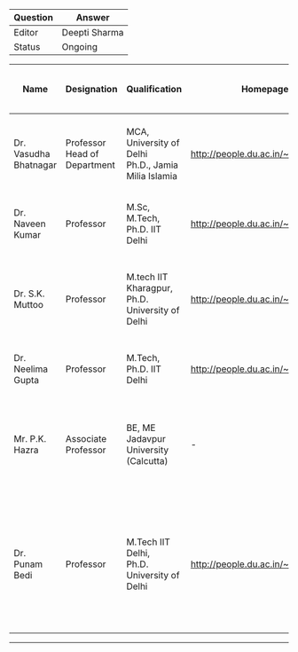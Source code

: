 | Question|Answer|
|-|-|
|Editor|Deepti Sharma|
|Status|Ongoing|



| Name | Designation | Qualification | Homepage | Email | Topics Covered and Research Interest |
|-|-|-|-|-|-|
| Dr. Vasudha Bhatnagar | Professor <br /> Head of Department | MCA, University of Delhi <br /> Ph.D., Jamia Milia Islamia | http://people.du.ac.in/~vbhatnagar/ | vbhatnagar@cs.du.ac.in | Intelligent Data Analysis, Modelling of KDD Process and Data Mining Algorithms | 
| Dr. Naveen Kumar | Professor | M.Sc, M.Tech, <br /> Ph.D. IIT Delhi | http://people.du.ac.in/~nk/ | nk@cs.du.ac.in | Computational Intelligence, Data Mining & Information Security |
| Dr. S.K. Muttoo | Professor | M.tech IIT Kharagpur, <br />  Ph.D. University of Delhi | http://people.du.ac.in/~skmuttoo/ | skmuttoo@cs.du.ac.in | Information Security, Steganography, Digital Watermarking, Coding theory & Computer Graphics |
| Dr. Neelima Gupta | Professor | M.Tech, <br /> Ph.D.  IIT Delhi |  http://people.du.ac.in/~ngupta/ | ngupta@cs.du.ac.in | Algorithms, Networks, Data Mining & Bioinformatics | 
| Mr. P.K. Hazra | Associate Professor | BE, ME Jadavpur University (Calcutta) | - | pkhazra@cs.du.ac.in |  Wireless LAN, Mobile Communication Networks, Satellite Communication Net¬works &Quality of Service |
| Dr. Punam Bedi | Professor | M.Tech IIT Delhi, <br /> Ph.D. University of Delhi | http://people.du.ac.in/~pbedi/ | pbedi@cs.du.ac.in | Artificial Intelligence, Machine Intelligence, Semantic Web, Multi-agent Sys¬tems, Software Engineering, Trust, Steganography & Steganalysis |

----




